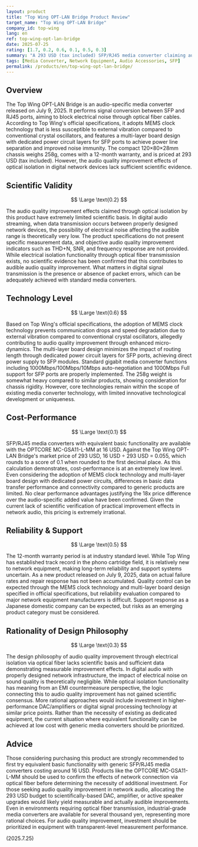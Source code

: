 ```yaml
---
layout: product
title: "Top Wing OPT-LAN Bridge Product Review"
target_name: "Top Wing OPT-LAN Bridge"
company_id: top-wing
lang: en
ref: top-wing-opt-lan-bridge
date: 2025-07-25
rating: [1.7, 0.2, 0.6, 0.1, 0.5, 0.3]
summary: "A 293 USD (tax included) SFP/RJ45 media converter claiming audio-specific design. While basic functionality is equivalent to generic products costing 16 USD, it claims audio quality improvement effects with insufficient scientific basis."
tags: [Media Converter, Network Equipment, Audio Accessories, SFP]
permalink: /products/en/top-wing-opt-lan-bridge/
---
```


## Overview

The Top Wing OPT-LAN Bridge is an audio-specific media converter released on July 9, 2025. It performs signal conversion between SFP and RJ45 ports, aiming to block electrical noise through optical fiber cables. According to Top Wing's official specifications, it adopts MEMS clock technology that is less susceptible to external vibration compared to conventional crystal oscillators, and features a multi-layer board design with dedicated power circuit layers for SFP ports to achieve power line separation and improved noise immunity. The compact 120×80×28mm chassis weighs 258g, comes with a 12-month warranty, and is priced at 293 USD (tax included). However, the audio quality improvement effects of optical isolation in digital network devices lack sufficient scientific evidence.

## Scientific Validity

$$ \Large \text{0.2} $$

The audio quality improvement effects claimed through optical isolation by this product have extremely limited scientific basis. In digital audio streaming, when data transmission occurs between properly designed network devices, the possibility of electrical noise affecting the audible range is theoretically very low. The product specifications do not present specific measurement data, and objective audio quality improvement indicators such as THD+N, SNR, and frequency response are not provided. While electrical isolation functionality through optical fiber transmission exists, no scientific evidence has been confirmed that this contributes to audible audio quality improvement. What matters in digital signal transmission is the presence or absence of packet errors, which can be adequately achieved with standard media converters.

## Technology Level

$$ \Large \text{0.6} $$

Based on Top Wing's official specifications, the adoption of MEMS clock technology prevents communication drops and speed degradation due to external vibration compared to conventional crystal oscillators, allegedly contributing to audio quality improvement through enhanced micro-dynamics. The multi-layer board design minimizes the impact of routing length through dedicated power circuit layers for SFP ports, achieving direct power supply to SFP modules. Standard gigabit media converter functions including 1000Mbps/100Mbps/10Mbps auto-negotiation and 1000Mbps Full support for SFP ports are properly implemented. The 258g weight is somewhat heavy compared to similar products, showing consideration for chassis rigidity. However, core technologies remain within the scope of existing media converter technology, with limited innovative technological development or uniqueness.

## Cost-Performance

$$ \Large \text{0.1} $$

SFP/RJ45 media converters with equivalent basic functionality are available with the OPTCORE MC-GSA11-L-MM at 16 USD. Against the Top Wing OPT-LAN Bridge's market price of 293 USD, 16 USD ÷ 293 USD = 0.055, which rounds to a score of 0.1 when rounded to the first decimal place. As this calculation demonstrates, cost-performance is at an extremely low level. Even considering the adoption of MEMS clock technology and multi-layer board design with dedicated power circuits, differences in basic data transfer performance and connectivity compared to generic products are limited. No clear performance advantages justifying the 18x price difference over the audio-specific added value have been confirmed. Given the current lack of scientific verification of practical improvement effects in network audio, this pricing is extremely irrational.

## Reliability & Support

$$ \Large \text{0.5} $$

The 12-month warranty period is at industry standard level. While Top Wing has established track record in the phono cartridge field, it is relatively new to network equipment, making long-term reliability and support systems uncertain. As a new product released on July 9, 2025, data on actual failure rates and repair response has not been accumulated. Quality control can be expected through the MEMS clock technology and multi-layer board design specified in official specifications, but reliability evaluation compared to major network equipment manufacturers is difficult. Support response as a Japanese domestic company can be expected, but risks as an emerging product category must be considered.

## Rationality of Design Philosophy

$$ \Large \text{0.3} $$

The design philosophy of audio quality improvement through electrical isolation via optical fiber lacks scientific basis and sufficient data demonstrating measurable improvement effects. In digital audio with properly designed network infrastructure, the impact of electrical noise on sound quality is theoretically negligible. While optical isolation functionality has meaning from an EMI countermeasure perspective, the logic connecting this to audio quality improvement has not gained scientific consensus. More rational approaches would include investment in higher-performance DAC/amplifiers or digital signal processing technology at similar price points. Rather than the necessity of existing as dedicated equipment, the current situation where equivalent functionality can be achieved at low cost with generic media converters should be prioritized.

## Advice

Those considering purchasing this product are strongly recommended to first try equivalent basic functionality with generic SFP/RJ45 media converters costing around 16 USD. Products like the OPTCORE MC-GSA11-L-MM should be used to confirm the effects of network connection via optical fiber before determining the necessity of additional investment. For those seeking audio quality improvement in network audio, allocating the 293 USD budget to scientifically-based DAC, amplifier, or active speaker upgrades would likely yield measurable and actually audible improvements. Even in environments requiring optical fiber transmission, industrial-grade media converters are available for several thousand yen, representing more rational choices. For audio quality improvement, investment should be prioritized in equipment with transparent-level measurement performance.

(2025.7.25)